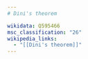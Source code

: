 ```yaml
---
# Dini's theorem

wikidata: Q595466
msc_classification: "26"
wikipedia_links:
  - "[[Dini's theorem]]"
---
```

